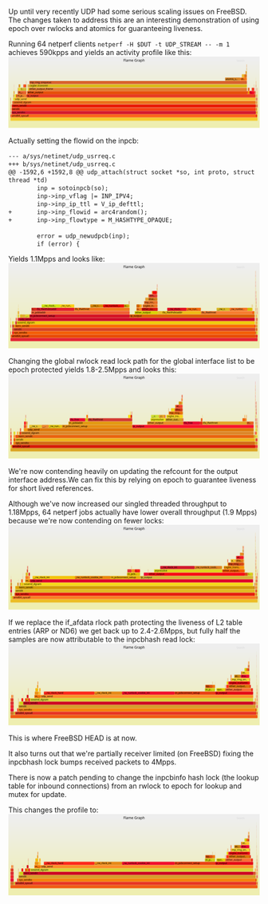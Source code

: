 Up until very recently UDP had some serious scaling issues on FreeBSD. The
changes taken to address this are an interesting demonstration of using
epoch over rwlocks and atomics for guaranteeing liveness.


Running 64 netperf clients `netperf -H $DUT -t UDP_STREAM -- -m 1` achieves 590kpps and yields an activity profile like this:
[![](/media/svg/2018.05.11/udpsender.svg)](/media/svg/2018.05.11/udpsender.svg)


Actually setting the flowid on the inpcb:
```
--- a/sys/netinet/udp_usrreq.c
+++ b/sys/netinet/udp_usrreq.c
@@ -1592,6 +1592,8 @@ udp_attach(struct socket *so, int proto, struct thread *td)
        inp = sotoinpcb(so);
        inp->inp_vflag |= INP_IPV4;
        inp->inp_ip_ttl = V_ip_defttl;
+       inp->inp_flowid = arc4random();
+       inp->inp_flowtype = M_HASHTYPE_OPAQUE;
 
        error = udp_newudpcb(inp);
        if (error) {
```

Yields 1.1Mpps and looks like:
[![](/media/svg/2018.05.11/udpsender2.svg)](/media/svg/2018.05.11/udpsender2.svg)

Changing the global rwlock read lock path for the global interface list to be epoch protected yields 1.8-2.5Mpps and looks this:
[![](/media/svg/2018.05.11/udpsender3.svg)](/media/svg/2018.05.11/udpsender3.svg)

We're now contending heavily on updating the refcount for the output interface address.We can fix this by relying on epoch to guarantee liveness for short lived references.

Although we've now increased our singled threaded throughput to 1.18Mpps, 64 netperf jobs actually have lower overall throughput (1.9 Mpps) because we're now contending on fewer locks:
[![](/media/svg/2018.05.11/udpsender4.svg)](/media/svg/2018.05.11/udpsender4.svg)

If we replace the if_afdata rlock path protecting the liveness of L2 table entries (ARP or ND6) we get back up to 2.4-2.6Mpps,
but fully half the samples are now attributable to the inpcbhash read lock:
[![](/media/svg/2018.05.11/udpsender5.svg)](/media/svg/2018.05.11/udpsender5.svg)

This is where FreeBSD HEAD is at now.

It also turns out that we're partially receiver limited (on FreeBSD) fixing the inpcbhash lock bumps received packets to 4Mpps.

There is now a patch pending to change the inpcbinfo hash lock (the lookup table for inbound connections) from an rwlock to epoch for lookup and mutex for update.

This changes the profile to:
[![](/media/svg/2018.05.11/udpsender5.svg)](/media/svg/2018.05.11/udpsender5.svg)






